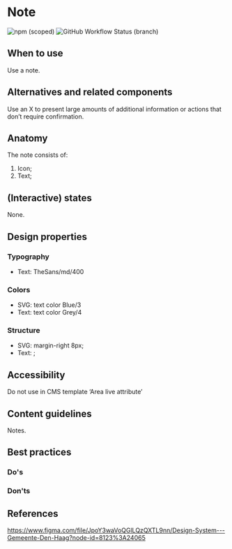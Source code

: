# Note

![npm (scoped)](https://img.shields.io/npm/v/@gemeente-denhaag/button?logo=npm&style=flat-square)
![GitHub Workflow Status (branch)](https://img.shields.io/github/workflow/status/nl-design-system/denhaag/Build%20and%20deploy%20Storybook%20to%20Azure%20Web%20App/main?logo=github&style=flat-square)

## When to use

Use a note.

## Alternatives and related components

Use an X to present large amounts of additional information or actions that don’t require confirmation.

## Anatomy

The note consists of:

1. Icon;
2. Text;

## (Interactive) states

None.

## Design properties

### Typography

- Text: TheSans/md/400

### Colors

- SVG: text color Blue/3
- Text: text color Grey/4

### Structure

- SVG: margin-right 8px;
- Text: ;

## Accessibility

Do not use in CMS template ‘Area live attribute’

## Content guidelines

Notes.

## Best practices

### Do's

### Don'ts

## References

https://www.figma.com/file/JpoY3waVoQGlLQzQXTL9nn/Design-System---Gemeente-Den-Haag?node-id=8123%3A24065
